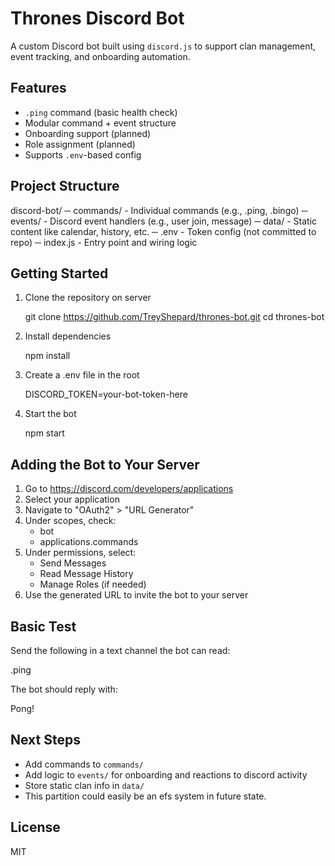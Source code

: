 # Thrones Discord Bot

A custom Discord bot built using `discord.js` to support clan management, event tracking, and onboarding automation.

## Features

- `.ping` command (basic health check)
- Modular command + event structure
- Onboarding support (planned)
- Role assignment (planned)
- Supports `.env`-based config

## Project Structure

discord-bot/
 ─ commands/             - Individual commands (e.g., .ping, .bingo)
 ─ events/               - Discord event handlers (e.g., user join, message)
 ─ data/                 - Static content like calendar, history, etc.
 ─ .env                  - Token config (not committed to repo)
 ─ index.js              - Entry point and wiring logic

## Getting Started

1. Clone the repository on server

   git clone https://github.com/TreyShepard/thrones-bot.git
   cd thrones-bot

2. Install dependencies

   npm install

3. Create a .env file in the root

   DISCORD_TOKEN=your-bot-token-here

4. Start the bot

   npm start

## Adding the Bot to Your Server

1. Go to https://discord.com/developers/applications
2. Select your application
3. Navigate to "OAuth2" > "URL Generator"
4. Under scopes, check:
   - bot
   - applications.commands
5. Under permissions, select:
   - Send Messages
   - Read Message History
   - Manage Roles (if needed)
6. Use the generated URL to invite the bot to your server

## Basic Test

Send the following in a text channel the bot can read:

   .ping

The bot should reply with:

   Pong!

## Next Steps

- Add commands to `commands/`
- Add logic to `events/` for onboarding and reactions to discord activity
- Store static clan info in `data/`
 - This partition could easily be an efs system in future state.

## License

MIT

